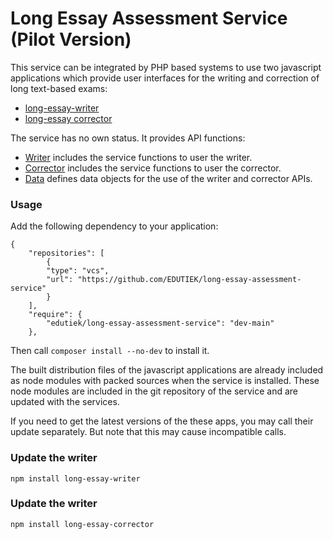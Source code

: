 # Long Essay Assessment Service (Pilot Version)

This service can be integrated by PHP based systems to use two javascript applications which provide user interfaces 
for the writing and correction of long text-based exams:
* [long-essay-writer](https://github.com/EDUTIEK/long-essay-writer) 
* [long-essay corrector](https://github.com/EDUTIEK/long-essay-corrector)  

The service has no own status. It provides API functions:

* [Writer](./src/Writer/README.md) includes the service functions to user the writer.
* [Corrector](./src/Corrector/README.md) includes the service functions to user the corrector.
* [Data](./src/Data/README.md) defines data objects for the use of the writer and corrector APIs.

### Usage

Add the following dependency to your application:

````
{
    "repositories": [
        {
        "type": "vcs",
        "url": "https://github.com/EDUTIEK/long-essay-assessment-service"
        }
    ],
    "require": {
        "edutiek/long-essay-assessment-service": "dev-main"
    },

````
Then call ``composer install --no-dev`` to install it.

The built distribution files of the javascript applications are already included as node modules with packed sources 
when the service is installed. These node modules are included in the git repository of the service and are updated
with the services.

If you need to get the latest versions of the these apps, you may call their update separately. But note that this
may cause incompatible calls.


### Update the writer
```
npm install long-essay-writer
```

### Update the writer
```
npm install long-essay-corrector
```
